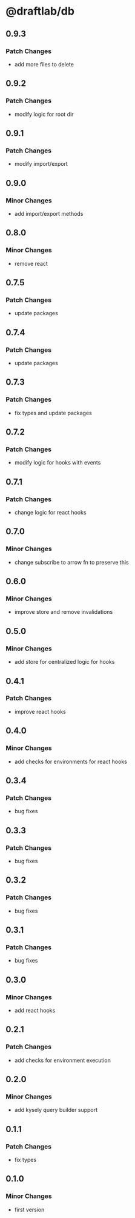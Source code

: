 # @draftlab/db

## 0.9.3

### Patch Changes

- add more files to delete

## 0.9.2

### Patch Changes

- modify logic for root dir

## 0.9.1

### Patch Changes

- modify import/export

## 0.9.0

### Minor Changes

- add import/export methods

## 0.8.0

### Minor Changes

- remove react

## 0.7.5

### Patch Changes

- update packages

## 0.7.4

### Patch Changes

- update packages

## 0.7.3

### Patch Changes

- fix types and update packages

## 0.7.2

### Patch Changes

- modify logic for hooks with events

## 0.7.1

### Patch Changes

- change logic for react hooks

## 0.7.0

### Minor Changes

- change subscribe to arrow fn to preserve this

## 0.6.0

### Minor Changes

- improve store and remove invalidations

## 0.5.0

### Minor Changes

- add store for centralized logic for hooks

## 0.4.1

### Patch Changes

- improve react hooks

## 0.4.0

### Minor Changes

- add checks for environments for react hooks

## 0.3.4

### Patch Changes

- bug fixes

## 0.3.3

### Patch Changes

- bug fixes

## 0.3.2

### Patch Changes

- bug fixes

## 0.3.1

### Patch Changes

- bug fixes

## 0.3.0

### Minor Changes

- add react hooks

## 0.2.1

### Patch Changes

- add checks for environment execution

## 0.2.0

### Minor Changes

- add kysely query builder support

## 0.1.1

### Patch Changes

- fix types

## 0.1.0

### Minor Changes

- first version
